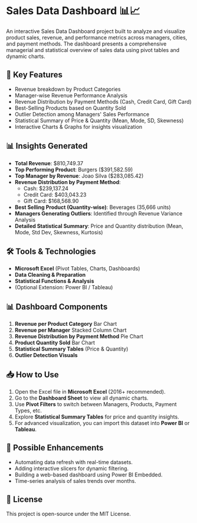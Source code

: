 # Sales Data Dashboard 📊📈
An interactive Sales Data Dashboard project built to analyze and visualize product sales, revenue, and performance metrics across managers, cities, and payment methods. The dashboard presents a comprehensive managerial and statistical overview of sales data using pivot tables and dynamic charts.

## 🌟 Key Features
- Revenue breakdown by Product Categories
- Manager-wise Revenue Performance Analysis
- Revenue Distribution by Payment Methods (Cash, Credit Card, Gift Card)
- Best-Selling Products based on Quantity Sold
- Outlier Detection among Managers' Sales Performance
- Statistical Summary of Price & Quantity (Mean, Mode, SD, Skewness)
- Interactive Charts & Graphs for insights visualization

## 📊 Insights Generated
- **Total Revenue**: $810,749.37
- **Top Performing Product**: Burgers ($391,582.59)
- **Top Manager by Revenue**: Joao Silva ($283,085.42)
- **Revenue Distribution by Payment Method**:
  - Cash: $239,137.24
  - Credit Card: $403,043.23
  - Gift Card: $168,568.90
- **Best Selling Product (Quantity-wise)**: Beverages (35,666 units)
- **Managers Generating Outliers**: Identified through Revenue Variance Analysis
- **Detailed Statistical Summary**: Price and Quantity distribution (Mean, Mode, Std Dev, Skewness, Kurtosis)

## 🛠️ Tools & Technologies
- **Microsoft Excel** (Pivot Tables, Charts, Dashboards)
- **Data Cleaning & Preparation**
- **Statistical Functions & Analysis**
- (Optional Extension: Power BI / Tableau)

## 📊 Dashboard Components
1. **Revenue per Product Category** Bar Chart
2. **Revenue per Manager** Stacked Column Chart
3. **Revenue Distribution by Payment Method** Pie Chart
4. **Product Quantity Sold** Bar Chart
5. **Statistical Summary Tables** (Price & Quantity)
6. **Outlier Detection Visuals**

## 📥 How to Use
1. Open the Excel file in **Microsoft Excel** (2016+ recommended).
2. Go to the **Dashboard Sheet** to view all dynamic charts.
3. Use **Pivot Filters** to switch between Managers, Products, Payment Types, etc.
4. Explore **Statistical Summary Tables** for price and quantity insights.
5. For advanced visualization, you can import this dataset into **Power BI** or **Tableau**.

## 🚀 Possible Enhancements
- Automating data refresh with real-time datasets.
- Adding interactive slicers for dynamic filtering.
- Building a web-based dashboard using Power BI Embedded.
- Time-series analysis of sales trends over months.

## 📄 License
This project is open-source under the MIT License.

